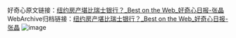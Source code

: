 好奇心原文链接：[纽约房产堪比瑞士银行？_Best on the Web_好奇心日报-张晶](https://www.qdaily.com/articles/1402.html)
WebArchive归档链接：[纽约房产堪比瑞士银行？_Best on the Web_好奇心日报-张晶](http://web.archive.org/web/20190623145855/https://www.qdaily.com/articles/1402.html)
![image](http://ww3.sinaimg.cn/large/007d5XDply1g3v4co8qbej30u02ni1hm)